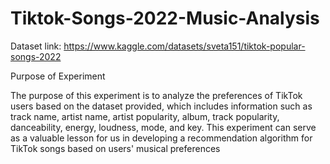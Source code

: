 # Tiktok-Songs-2022-Music-Analysis
Dataset link: https://www.kaggle.com/datasets/sveta151/tiktok-popular-songs-2022
<p>Purpose of Experiment</p>
The purpose of this experiment is to analyze the preferences of TikTok users based on the dataset provided, which includes information such as track name, artist name, artist popularity, album, track popularity, danceability, energy, loudness, mode, and key. This experiment can serve as a valuable lesson for us in developing a recommendation algorithm for TikTok songs based on users' musical preferences
